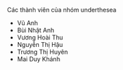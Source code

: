 Các thành viên của nhóm underthesea

* Vũ Anh 
* Bùi Nhật Anh 
* Vương Hoài Thu
* Nguyễn Thị Hậu
* Trương Thị Huyên 
* Mai Duy Khánh 
